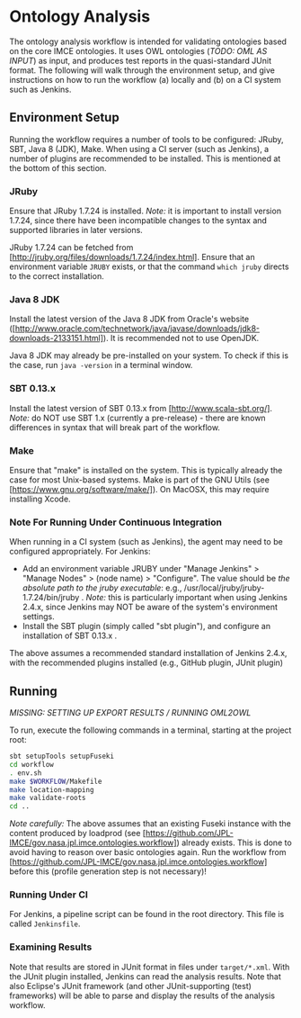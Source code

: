 # Ontology Analysis

The ontology analysis workflow is intended for validating ontologies based on the core IMCE ontologies. It uses OWL ontologies (*TODO: OML AS INPUT*) as input, and produces test reports in the quasi-standard JUnit format. The following will walk through the environment setup, and give instructions on how to run the workflow (a) locally and (b) on a CI system such as Jenkins.

## Environment Setup

Running the workflow requires a number of tools to be configured: JRuby, SBT, Java 8 (JDK), Make. When using a CI server (such as Jenkins), a number of plugins are recommended to be installed. This is mentioned at the bottom of this section.

### JRuby
Ensure that JRuby 1.7.24 is installed. *Note:* it is important to install version 1.7.24, since there have been incompatible changes to the syntax and supported libraries in later versions.

JRuby 1.7.24 can be fetched from [http://jruby.org/files/downloads/1.7.24/index.html]. Ensure that an environment variable `JRUBY` exists, or that the command `which jruby` directs to the correct installation. 

### Java 8 JDK
Install the latest version of the Java 8 JDK from Oracle's website ([http://www.oracle.com/technetwork/java/javase/downloads/jdk8-downloads-2133151.html]). It is recommended not to use OpenJDK. 

Java 8 JDK may already be pre-installed on your system. To check if this is the case, run `java -version` in a terminal window.

### SBT 0.13.x
Install the latest version of SBT 0.13.x from [http://www.scala-sbt.org/]. *Note:* do NOT use SBT 1.x (currently a pre-release) - there are known differences in syntax that will break part of the workflow.

### Make
Ensure that "make" is installed on the system. This is typically already the case for most Unix-based systems. Make is part of the GNU Utils (see [https://www.gnu.org/software/make/]). On MacOSX, this may require installing Xcode.

### Note For Running Under Continuous Integration
When running in a CI system (such as Jenkins), the agent may need to be configured appropriately. For Jenkins:

* Add an environment variable JRUBY under "Manage Jenkins" > "Manage Nodes" > (node name) > "Configure". The value should be *the absolute path to the jruby executable*: e.g., /usr/local/jruby/jruby-1.7.24/bin/jruby . *Note:* this is particularly important when using Jenkins 2.4.x, since Jenkins may NOT be aware of the system's environment settings.
* Install the SBT plugin (simply called "sbt plugin"), and configure an installation of SBT 0.13.x .

The above assumes a recommended standard installation of Jenkins 2.4.x, with the recommended plugins installed (e.g., GitHub plugin, JUnit plugin)

## Running
*MISSING: SETTING UP EXPORT RESULTS / RUNNING OML2OWL*

To run, execute the following commands in a terminal, starting at the project root:

```sh
sbt setupTools setupFuseki
cd workflow
. env.sh
make $WORKFLOW/Makefile
make location-mapping
make validate-roots
cd ..
```

*Note carefully:* The above assumes that an existing Fuseki instance with the content produced by loadprod (see [https://github.com/JPL-IMCE/gov.nasa.jpl.imce.ontologies.workflow]) already exists. This is done to avoid having to reason over basic ontologies again. Run the workflow from [https://github.com/JPL-IMCE/gov.nasa.jpl.imce.ontologies.workflow] before this (profile generation step is not necessary)!

### Running Under CI
For Jenkins, a pipeline script can be found in the root directory. This file is called `Jenkinsfile`.

### Examining Results
Note that results are stored in JUnit format in files under `target/*.xml`. With the JUnit plugin installed, Jenkins can read the analysis results. Note that also Eclipse's JUnit framework (and other JUnit-supporting (test) frameworks) will be able to parse and display the results of the analysis workflow.
